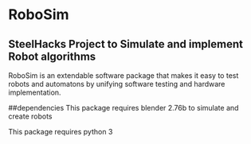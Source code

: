 # RoboSim

## SteelHacks Project to Simulate and implement Robot algorithms
RoboSim is an extendable software package that makes it easy to test robots and automatons by unifying software testing and hardware implementation. 

##dependencies
This package requires blender 2.76b to simulate and create robots

This package requires python 3
